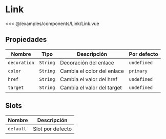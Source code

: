 # Link

<Preview>
  <template slot="demo">
    <components-Link-Link />
  </template>
  
  <<< @/examples/components/Link/Link.vue
</Preview>

## Propiedades

| Nombre        | Tipo      | Descripción                 | Por defecto   |
|--------------|-----------|------------------------------|---------------|
| `decoration` | `String`  | Decoración del enlace        | `undefined`   |
| `color`      | `String`  | Cambia el color del enlace   | `primary`     |
| `href`       | `String`  | Cambia el valor del href     | `undefined`   |
| `target`     | `String`  | Cambia el valor del target   | `undefined`   |
  
## Slots

| Nombre      | Descripción        |
|-------------|--------------------|
| `default`   | Slot por defecto   |
